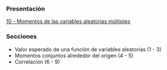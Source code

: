 ### Presentación

[10 - Momentos de las variables aleatorias múltiples](https://www.overleaf.com/project/5c376b573d7cdc5c9060a235)

### Secciones
- Valor esperado de una función de variables aleatorias (1 - 3)
- Momentos conjuntos alrededor del origen (4 - 5)
- Correlación (6 - 9)